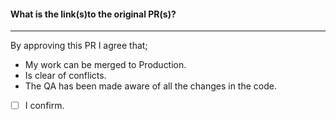 #### What is the link(s)to the original PR(s)?


---

By approving this PR I agree that;
- My work can be merged to Production.
- Is clear of conflicts.
- The QA has been made aware of all the changes in the code.
- [ ] I confirm.
